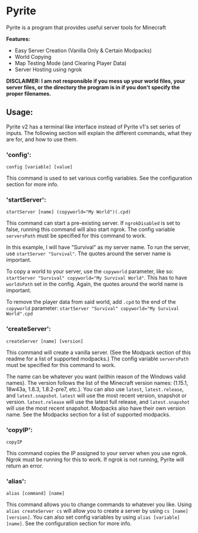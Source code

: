 # Pyrite

Pyrite is a program that provides useful server tools for Minecraft


**Features:**
* Easy Server Creation (Vanilla Only & Certain Modpacks)
* World Copying
* Map Testing Mode (and Clearing Player Data)
* Server Hosting using ngrok

**DISCLAIMER: I am not responsible if you mess up your world files, your server files, or the directory the program is in if you don't specify the proper filenames.**

## Usage:
Pyrite v2 has a terminal like interface instead of Pyrite v1's set series of inputs. 
The following section will explain the different commands, what they are for, and how to use them.

### 'config':
```config [variable] [value]```

This command is used to set various config variables. See the configuration section for more info.

### 'startServer':
```startServer [name] (copyworld="My World")(.cpd)```

This command can start a pre-existing server. If `ngrokDisabled` is set to false, running this command will also start ngrok.
The config variable `serversPath` must be specified for this command to work.

In this example, I will have "Survival" as my server name.
To run the server, use ```startServer "Survival"```. The quotes around the server name is important. 

To copy a world to your server, use the `copyworld` parameter, like so: ```startServer "Survival" copyworld="My Survival World"```.
This has to have `worldsPath` set in the config. Again, the quotes around the world name is important. 

To remove the player data from said world, add `.cpd` to the end of the `copyworld` parameter:
```startServer "Survival" copyworld="My Survival World".cpd```

### 'createServer':
```createServer [name] [version]```

This command will create a vanilla server. (See the Modpack section of this readme for a list of supported modpacks.)
The config variable `serversPath` must be specified for this command to work.

The name can be whatever you want (within reason of the Windows valid names).
The version follows the list of the Minecraft version names: (1.15.1, 18w43a, 1.8.3, 1.8.2-pre7, etc.). 
You can also use `latest`, `latest.release`, and `latest.snapshot`. `latest` will use the most recent version, snapshot or version. `latest.release` will use the latest full release, and `latest.snapshot` will use the most recent snapshot. Modpacks also have their own version name. See the Modpacks section for a list of supported modpacks.

### 'copyIP':
```copyIP```

This command copies the IP assigned to your server when you use ngrok. Ngrok must be running for this to work. If ngrok is not running, Pyrite will return an error. 

### 'alias':
```alias [command] [name]```

This command allows you to change commands to whatever you like. Using ```alias createServer cs``` will allow you to create a server by using ```cs [name] [version]```. You can also set config variables by using ```alias [variable] [name]```. See the configuration section for more info.


